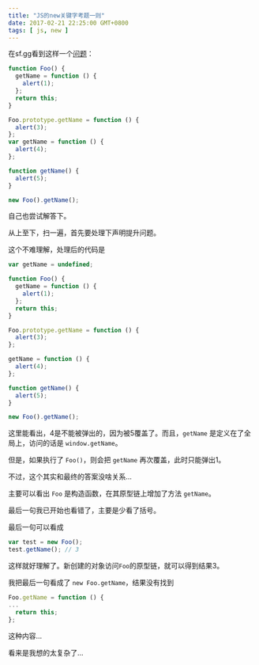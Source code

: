 ```yaml
---
title: "JS的new关键字考题一则"
date: 2017-02-21 22:25:00 GMT+0800
tags: [ js, new ]
---
```


在sf.gg看到这样一个[问题](https://segmentfault.com/q/1010000008430170)：

<!-- truncate -->

```js
function Foo() {
  getName = function () {
    alert(1);
  };
  return this;
}

Foo.prototype.getName = function () {
  alert(3);
};
var getName = function () {
  alert(4);
};

function getName() {
  alert(5);
}

new Foo().getName();
```

自己也尝试解答下。

从上至下，扫一遍，首先要处理下声明提升问题。

这个不难理解，处理后的代码是

```js
var getName = undefined;

function Foo() {
  getName = function () {
    alert(1);
  };
  return this;
}

Foo.prototype.getName = function () {
  alert(3);
};

getName = function () {
  alert(4);
};

function getName() {
  alert(5);
}

new Foo().getName();
```

这里能看出，4是不能被弹出的，因为被5覆盖了。而且，`getName` 是定义在了全局上，访问的话是 `window.getName`。

但是，如果执行了 `Foo()`，则会把 `getName` 再次覆盖，此时只能弹出1。

不过，这个其实和最终的答案没啥关系...

主要可以看出 `Foo` 是构造函数，在其原型链上增加了方法 `getName`。

最后一句我已开始也看错了，主要是少看了括号。

最后一句可以看成

```js
var test = new Foo();
test.getName(); // 3
```

这样就好理解了。新创建的对象访问`Foo`的原型链，就可以得到结果3。

我把最后一句看成了 `new Foo.getName`，结果没有找到

```js
Foo.getName = function () {
...
  return this;
};
```

这种内容...

看来是我想的太复杂了...
